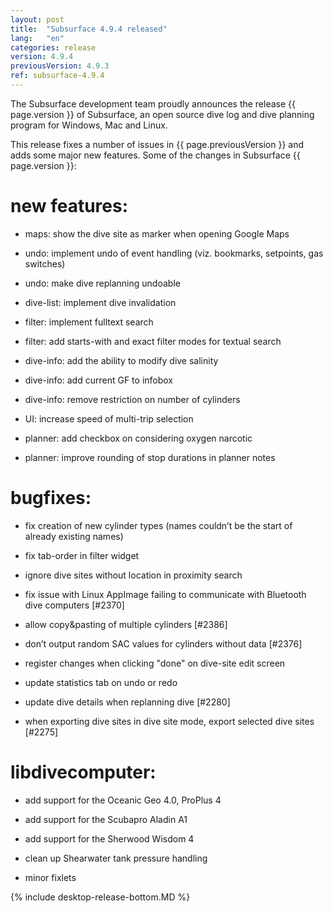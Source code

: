 ```yaml
---
layout: post
title:  "Subsurface 4.9.4 released"
lang:   "en"
categories: release
version: 4.9.4
previousVersion: 4.9.3
ref: subsurface-4.9.4
---
```


The Subsurface development team proudly announces the release {{ page.version }} of Subsurface, an open source dive log and dive planning program for Windows, Mac and Linux.

This release fixes a number of issues in {{ page.previousVersion }} and adds some major new features. Some of the changes in Subsurface {{ page.version }}:

# new features:

  - maps: show the dive site as marker when opening Google Maps

  - undo: implement undo of event handling (viz. bookmarks, setpoints, gas switches)

  - undo: make dive replanning undoable

  - dive-list: implement dive invalidation

  - filter: implement fulltext search

  - filter: add starts-with and exact filter modes for textual search

  - dive-info: add the ability to modify dive salinity

  - dive-info: add current GF to infobox

  - dive-info: remove restriction on number of cylinders

  - UI: increase speed of multi-trip selection

  - planner: add checkbox on considering oxygen narcotic

  - planner: improve rounding of stop durations in planner notes

# bugfixes:

  - fix creation of new cylinder types (names couldn’t be the start of already existing names)

  - fix tab-order in filter widget

  - ignore dive sites without location in proximity search

  - fix issue with Linux AppImage failing to communicate with Bluetooth dive computers \[\#2370\]

  - allow copy\&pasting of multiple cylinders \[\#2386\]

  - don’t output random SAC values for cylinders without data \[\#2376\]

  - register changes when clicking "done" on dive-site edit screen

  - update statistics tab on undo or redo

  - update dive details when replanning dive \[\#2280\]

  - when exporting dive sites in dive site mode, export selected dive sites \[\#2275\]

# libdivecomputer:

  - add support for the Oceanic Geo 4.0, ProPlus 4

  - add support for the Scubapro Aladin A1

  - add support for the Sherwood Wisdom 4

  - clean up Shearwater tank pressure handling

  - minor fixlets

{% include desktop-release-bottom.MD %}
